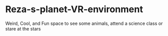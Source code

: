 # Reza-s-planet-VR-environment
Weird, Cool, and Fun space to see some animals, attend a science class or stare at the stars
